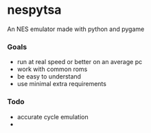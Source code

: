# nespytsa
An NES emulator made with python and pygame

### Goals
* run at real speed or better on an average pc
* work with common roms
* be easy to understand
* use minimal extra requirements

### Todo
* accurate cycle emulation
* 